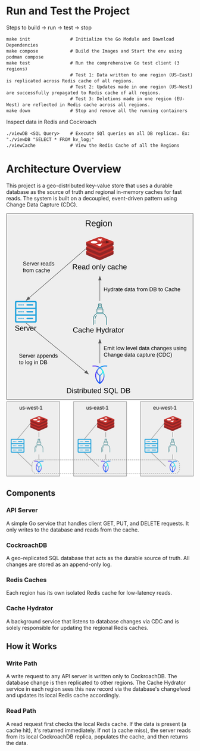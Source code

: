 # Run and Test the Project

Steps to build -> run -> test -> stop
```
make init               # Initialize the Go Module and Download Dependencies
make compose            # Build the Images and Start the env using podman compose
make test               # Run the comprehensive Go test client (3 regions)
                        # Test 1: Data written to one region (US-East) is replicated across Redis cache of all regions.
                        # Test 2: Updates made in one region (US-West) are successfully propagated to Redis cache of all regions.
                        # Test 3: Deletions made in one region (EU-West) are reflected in Redis cache across all regions.
make down               # Stop and remove all the running containers
```
Inspect data in Redis and Cockroach
```
./viewDB <SQL Query>    # Execute SQl queries on all DB replicas. Ex: "./viewDB "SELECT * FROM kv_log;"
./viewCache             # View the Redis Cache of all the Regions
```

# Architecture Overview

This project is a geo-distributed key-value store that uses a durable database as the source of truth and regional in-memory caches for fast reads. The system is built on a decoupled, event-driven pattern using Change Data Capture (CDC).

![Single Node Architecture](diagrams/singleNodeArch.png)
![Multi Node Architecture](diagrams/multiNodeArch.png)

## Components

### API Server
A simple Go service that handles client GET, PUT, and DELETE requests. It only writes to the database and reads from the cache.

### CockroachDB
A geo-replicated SQL database that acts as the durable source of truth. All changes are stored as an append-only log.

### Redis Caches
Each region has its own isolated Redis cache for low-latency reads.

### Cache Hydrator
A background service that listens to database changes via CDC and is solely responsible for updating the regional Redis caches.

## How it Works

### Write Path
A write request to any API server is written only to CockroachDB. The database change is then replicated to other regions. The Cache Hydrator service in each region sees this new record via the database's changefeed and updates its local Redis cache accordingly.

### Read Path
A read request first checks the local Redis cache. If the data is present (a cache hit), it's returned immediately. If not (a cache miss), the server reads from its local CockroachDB replica, populates the cache, and then returns the data.
